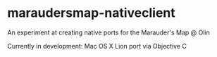 maraudersmap-nativeclient
=========================

An experiment at creating native ports for the Marauder's Map @ Olin

Currently in development: Mac OS X Lion port via Objective C